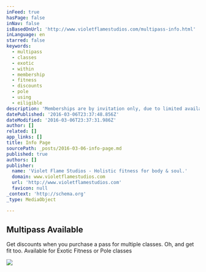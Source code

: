 ```yaml
---
inFeed: true
hasPage: false
inNav: false
isBasedOnUrl: 'http://www.violetflamestudios.com/multipass-info.html'
inLanguage: en
starred: false
keywords:
  - multipass
  - classes
  - exotic
  - within
  - membership
  - fitness
  - discounts
  - pole
  - using
  - eiligible
description: 'Memberships are by invitation only, due to limited availability. They offer deeper per-class discounts, unlimited classes, extra savings on workshops, and members-only info and offers. To be eiligible for membership, you must attend classes for at least 3 months.'
datePublished: '2016-03-06T23:37:48.856Z'
dateModified: '2016-03-06T23:37:31.986Z'
author: []
related: []
app_links: []
title: Info Page
sourcePath: _posts/2016-03-06-info-page.md
published: true
authors: []
publisher:
  name: 'Violet Flame Studios - Holistic fitness for body & soul.'
  domain: www.violetflamestudios.com
  url: 'http://www.violetflamestudios.com'
  favicon: null
_context: 'http://schema.org'
_type: MediaObject

---
```

<article style=""><h1>Multipass Available</h1><p>Get discounts when you purchase a pass for multiple classes. Oh, and get fit too.  Available for Exotic Fitness or Pole classes</p><img src="https://s3-us-west-2.amazonaws.com/the-grid-img/p/de6d055123f000c0bb12f9f5205ff82d63c95351.jpg" /></article>